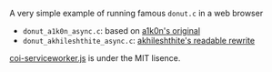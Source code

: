 A very simple example of running famous `donut.c` in a web browser

- `donut_a1k0n_async.c`: based on [a1k0n's original](https://www.a1k0n.net/2006/09/15/obfuscated-c-donut.html)
- `donut_akhileshthite_async.c`: [akhileshthite's readable rewrite](https://github.com/akhileshthite/3d-donut?tab=readme-ov-file)


[coi-serviceworker.js](https://github.com/gzuidhof/coi-serviceworker) is under the MIT lisence.



